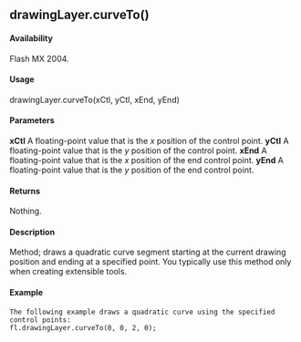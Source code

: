 ## drawingLayer.curveTo()

#### Availability

Flash MX 2004.

#### Usage

drawingLayer.curveTo(xCtl, yCtl, xEnd, yEnd)

#### Parameters

**xCtl** A floating-point value that is the *x* position of the control point.
**yCtl** A floating-point value that is the *y* position of the control point. **xEnd** A floating-point value that is the *x* position of the end control point. **yEnd** A floating-point value that is the *y* position of the end control point.

#### Returns

Nothing.

#### Description

Method; draws a quadratic curve segment starting at the current drawing position and ending at a specified point. You typically use this method only when creating extensible tools.

#### Example

```
The following example draws a quadratic curve using the specified control points:
fl.drawingLayer.curveTo(0, 0, 2, 0);

```